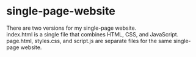 # single-page-website  
There are two versions for my single-page website.  
index.html is a single file that combines HTML, CSS, and JavaScript.  
page.html, styles.css, and script.js are separate files for the same single-page website.
